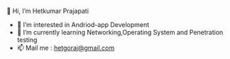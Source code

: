  👋 Hi, I’m Hetkumar Prajapati
- 👀 I’m interested in Andriod-app Development
- 🌱 I’m currently learning Networking,Operating System and Penetration testing
- 📫 Mail me : hetgoraj@gmail.com
